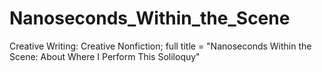 # Nanoseconds_Within_the_Scene
Creative Writing: Creative Nonfiction; full title = "Nanoseconds Within the Scene: About Where I Perform This Soliloquy"
